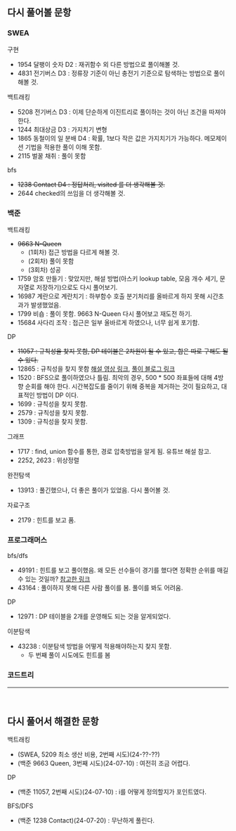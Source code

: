 ## 다시 풀어볼 문항

### SWEA

구현
- 1954 달팽이 숫자 D2 : 재귀함수 외 다른 방법으로 풀이해볼 것.
- 4831 전기버스 D3 : 정류장 기준이 아닌 충전기 기준으로 탐색하는 방법으로 풀이해볼 것.

백트래킹
- 5208 전기버스 D3 : 이제 단순하게 이진트리로 풀이하는 것이 아닌 조건을 따져야 한다.
- 1244 최대상금 D3 :  가지치기 변형
- 1865 동철이의 일 분배 D4 : 확률, 1보다 작은 값은 가지치기가 가능하다. 메모제이션 기법을 적용한 풀이 이해 못함.
- 2115 벌꿀 채취 : 풀이 못함


bfs
- ~~1238 Contact D4 : 정답처리, visited 를 더 생각해볼 것.~~
- 2644 checked의 쓰임을 더 생각해볼 것.

### 백준

백트래킹
- ~~9663 N-Queen~~
  - (1회차) 접근 방법을 다르게 해볼 것.
  - (2회차) 풀이 못함
  - (3회차) 성공
- 1759 암호 만들기 : 맞았지만, 해설 방법(아스키 lookup table, 모음 개수 세기, 문자열로 저장하기)으로도 다시 풀어보기.
- 16987 계란으로 계란치기 : 하부함수 호출 분기처리를 올바르게 하지 못해 시간초과가 발생했었음.
- 1799 비숍 : 풀이 못함. 9663 N-Queen 다시 풀어보고 재도전 하기.  
- 15684 사다리 조작 : 접근은 일부 올바르게 하였으나, 너무 쉽게 포기함.

DP
- ~~11057 : 규칙성을 찾지 못함, DP 테이블은 2차원이 될 수 있고, 합은 따로 구해도 될 수 있다.~~
- 12865 : 규칙성을 찾지 못함 [해설 영상 링크](https://youtu.be/S-7YAuT9nDk?si=CvgGTnWhdEj_Usdn), [풀이 블로그 링크](https://velog.io/@rhdmstj17/Knapsack배낭-알고리즘-python-물건은-쪼갤-수-없을-때)
- 1520 : BFS으로 풀이하였으나 틀림. 최악의 경우, 500 * 500 좌표들에 대해 4방향 순회를 해야 한다. 시간복잡도를 줄이기 위해 중복을 제거하는 것이 필요하고, 대표적인 방법이 DP 이다.
- 1699 : 규칙성을 찾지 못함.
- 2579 : 규칙성을 찾지 못함.
- 1309 : 규칙성을 찾지 못함.

그래프
- 1717 : find, union 함수를 통한, 경로 압축방법을 알게 됨. 유튜브 해설 참고.
- 2252, 2623 : 위상정렬

완전탐색
- 13913 : 풀긴했으나, 더 좋은 풀이가 있었음. 다시 풀어볼 것.

자료구조
- 2179 : 힌트를 보고 품. 

### 프로그래머스

bfs/dfs
- 49191 : 힌트를 보고 풀이했음. 왜 모든 선수들이 경기를 했다면 정확한 순위를 매길 수 있는 것일까? [참고한 링크](https://cheon2308.tistory.com/entry/%ED%94%84%EB%A1%9C%EA%B7%B8%EB%9E%98%EB%A8%B8%EC%8A%A4-%ED%8C%8C%EC%9D%B4%EC%8D%AC-%EC%88%9C%EC%9C%84)
- 43164 : 풀이하지 못해 다른 사람 풀이를 봄. 풀이를 봐도 어려움.

DP
- 12971 : DP 테이블을 2개를 운영해도 되는 것을 알게되었다.

이분탐색
- 43238 : 이분탐색 방법을 어떻게 적용해야하는지 찾지 못함.
  - 두 번째 풀이 시도에도 힌트를 봄

### 코드트리

---
<br />

## 다시 풀어서 해결한 문항

백트래킹
- (SWEA, 5209 최소 생산 비용, 2번째 시도)(24-??-??)
- (백준 9663 Queen, 3번째 시도)(24-07-10) : 여전히 조금 어렵다.

DP
- (백준 11057, 2번째 시도)(24-07-10) : i를 어떻게 정의할지가 포인트였다.

BFS/DFS
- (백준 1238 Contact)(24-07-20) : 무난하게 풀린다.